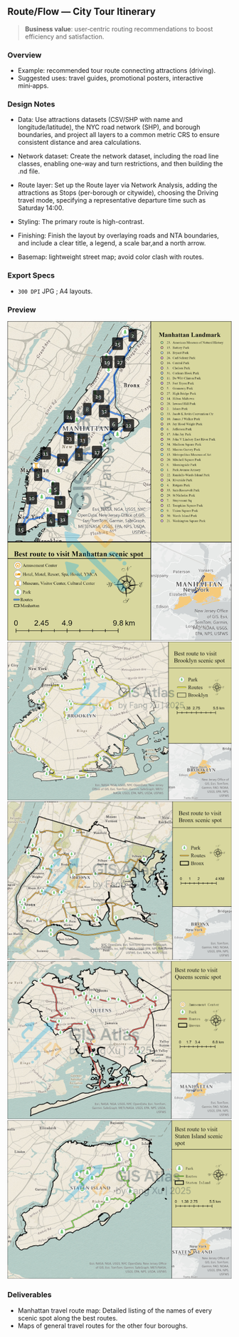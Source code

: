 ## Route/Flow — City Tour Itinerary

> **Business value**: user‑centric routing recommendations to boost efficiency and satisfaction.

### Overview

- Example: recommended tour route connecting attractions (driving).
- Suggested uses: travel guides, promotional posters, interactive mini‑apps.

### Design Notes

- Data: Use attractions datasets (CSV/SHP with name and longitude/latitude), the NYC road network (SHP), and borough boundaries, and project all layers to a common metric CRS to ensure consistent distance and area calculations.

- Network dataset: Create the network dataset, including the road line classes, enabling one-way and turn restrictions, and then building the .nd file.

- Route layer: Set up the Route layer via Network Analysis, adding the attractions as Stops (per-borough or citywide), choosing the Driving travel mode, specifying a representative departure time such as Saturday 14:00.

- Styling: The primary route is high-contrast.

- Finishing: Finish the layout by overlaying roads and NTA boundaries, and include a clear title, a legend, a scale bar,and a north arrow.

- Basemap: lightweight street map; avoid color clash with routes.

### Export Specs
- `300 DPI` JPG ; A4 layouts.

### Preview
![Manhattan](RouteMap-Manhattan-v2.jpg)
![Brooklyn](RouteMap-Brooklyn.jpg)
![Bronx](RouteMap-Bronx.jpg)
![Queens](RouteMap-Queens-mark.jpg)
![StatenIsland](RouteMap-StatenIsland.jpg)


### Deliverables

- Manhattan travel route map: Detailed listing of the names of every scenic spot along the best routes.
- Maps of general travel routes for the other four boroughs.